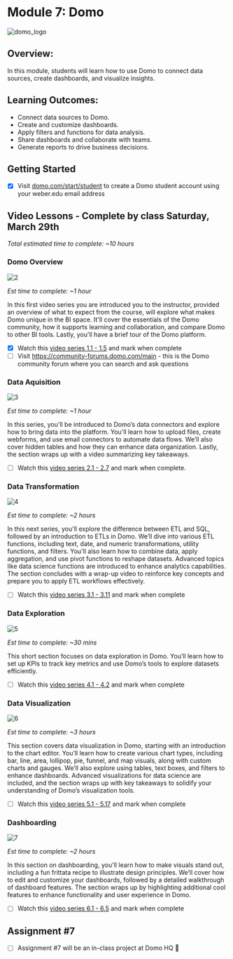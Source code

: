 # Module 7: Domo 

![domo_logo](https://github.com/user-attachments/assets/7975170b-cbe3-4e90-8668-8857882d5c03)

## Overview: 

In this module, students will learn how to use Domo to connect data sources, create dashboards, and visualize insights. 

## Learning Outcomes:

- Connect data sources to Domo.
- Create and customize dashboards.
- Apply filters and functions for data analysis.
- Share dashboards and collaborate with teams.
- Generate reports to drive business decisions.

## Getting Started 

- [x] Visit [domo.com/start/student](https://www.domo.com/start/student) to create a Domo student account using your weber.edu email address

## Video Lessons - Complete by class Saturday, March 29th

_Total estimated time to complete: ~10 hours_

### Domo Overview 

![2](https://github.com/user-attachments/assets/d193e93f-146f-4174-9ae0-1b3a40fa7268)

_Est time to complete: ~1 hour_  

In this first video series you are introduced you to the instructor, provided an overview of what to expect from the course, will explore what makes Domo unique in the BI space. It'll cover the essentials of the Domo community, how it supports learning and collaboration, and compare Domo to other BI tools. Lastly, you'll have a brief tour of the Domo platform.

- [x] Watch this [video series 1.1 - 1.5](https://www.youtube.com/watch?v=tDxE5VO-dgI&list=PLLbgJInsMl7pZp1AdQt47jXBz1E1jT062&index=1) and mark when complete
- [ ] Visit https://community-forums.domo.com/main - this is the Domo community forum where you can search and ask questions 

### Data Aquisition 

![3](https://github.com/user-attachments/assets/bcf72810-b112-48eb-ac03-5e5e4b1948c3)

_Est time to complete: ~1 hour_

In this series, you'll be introduced to Domo’s data connectors and explore how to bring data into the platform. You'll learn how to upload files, create webforms, and use email connectors to automate data flows. We’ll also cover hidden tables and how they can enhance data organization. Lastly, the section wraps up with a video summarizing key takeaways.

- [ ] Watch this [video series 2.1 - 2.7](https://www.youtube.com/watch?v=RAcJJnGSS9Y&list=PLLbgJInsMl7pZp1AdQt47jXBz1E1jT062&index=6) and mark when complete.

### Data Transformation 

![4](https://github.com/user-attachments/assets/3d501ddb-cbed-4fd8-a6a8-395dcaabc455)

_Est time to complete: ~2 hours_

In this next series, you'll explore the difference between ETL and SQL, followed by an introduction to ETLs in Domo. We’ll dive into various ETL functions, including text, date, and numeric transformations, utility functions, and filters. You'll also learn how to combine data, apply aggregation, and use pivot functions to reshape datasets. Advanced topics like data science functions are introduced to enhance analytics capabilities. The section concludes with a wrap-up video to reinforce key concepts and prepare you to apply ETL workflows effectively.

- [ ] Watch this [video series 3.1 - 3.11](https://www.youtube.com/watch?v=tuTq62KPjJ8&list=PLLbgJInsMl7pZp1AdQt47jXBz1E1jT062&index=13) and mark when complete

### Data Exploration  

![5](https://github.com/user-attachments/assets/abc2a780-f578-43e4-90b6-cc51252cbfd7)

_Est time to complete: ~30 mins_

This short section focuses on data exploration in Domo. You’ll learn how to set up KPIs to track key metrics and use Domo’s tools to explore datasets efficiently. 

- [ ] Watch this [video series 4.1 - 4.2](https://www.youtube.com/watch?v=UMZAUpfxTRI&list=PLLbgJInsMl7pZp1AdQt47jXBz1E1jT062&index=24) and mark when complete

### Data Visualization 

![6](https://github.com/user-attachments/assets/0f9a0a9f-e927-4a97-8393-f3b4e8a25e79)

_Est time to complete: ~3 hours_

This section covers data visualization in Domo, starting with an introduction to the chart editor. You’ll learn how to create various chart types, including bar, line, area, lollipop, pie, funnel, and map visuals, along with custom charts and gauges. We’ll also explore using tables, text boxes, and filters to enhance dashboards. Advanced visualizations for data science are included, and the section wraps up with key takeaways to solidify your understanding of Domo’s visualization tools.

- [ ] Watch this [video series 5.1 - 5.17](https://www.youtube.com/watch?v=Se9PnwLxE7w&list=PLLbgJInsMl7pZp1AdQt47jXBz1E1jT062&index=26) and mark when complete

### Dashboarding 

![7](https://github.com/user-attachments/assets/bea60f2d-b2e6-486c-bbcd-5e0633509ab2)


_Est time to complete: ~2 hours_

In this section on dashboarding, you'll learn how to make visuals stand out, including a fun frittata recipe to illustrate design principles. We’ll cover how to edit and customize your dashboards, followed by a detailed walkthrough of dashboard features. The section wraps up by highlighting additional cool features to enhance functionality and user experience in Domo.

- [ ] Watch this [video series 6.1 - 6.5](https://www.youtube.com/watch?v=7ig7GIqQJGQ&list=PLLbgJInsMl7pZp1AdQt47jXBz1E1jT062&index=43) and mark when complete 

## Assignment #7 

- [ ] Assignment #7 will be an in-class project at Domo HQ 🎉
